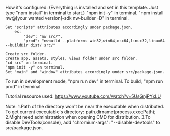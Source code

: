 How it's configured: (Everything is installed and set in this template. Just type "npm install" in terminal to start.)
"npm init -y" in terminal.
"npm install nw@[your wanted version]-sdk nw-builder -D" in terminal.

    Set "scripts" attributes accordingly under package.json.
        ex:
            "dev": "nw src/",
            "prod": "nwbuild --platforms win32,win64,osx64,linux32,linux64 --buildDir dist/ src/"

    Create src folder.
    Create app, assets, styles, views folder under src folder.
    "cd src" on terminal.
    "npm init -y" on terminal.
    Set "main" and "window" attributes accordingly under src/package.json.

To run in development mode, "npm run dev" in terminal.
To build, "npm run prod" in terminal.

Tutorial resource used: https://www.youtube.com/watch?v=5UsGnjPYxLU

Note:
1.Path of the directory won't be near the executable when distributed.
To get current executable's directory: path.dirname(process.execPath);
2.Might need administration when opening CMD for distribution.
3.To disable DevTools(console), add "chromium-args": "--disable-devtools" to src/package.json.
